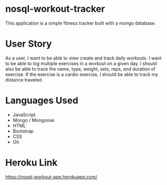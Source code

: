 # nosql-workout-tracker
This application is a simple fitness tracker built with a mongo database.

# User Story
As a user, I want to be able to view create and track daily workouts. I want to be able to log multiple exercises in a workout on a given day. I should also be able to track the name, type, weight, sets, reps, and duration of exercise. If the exercise is a cardio exercise, I should be able to track my distance traveled.

# Languages Used
- JavaScript
- Mongo / Mongoose
- HTML
- Bootstrap
- CSS
- Git

# Heroku Link
https://nosql-workout-app.herokuapp.com/ 